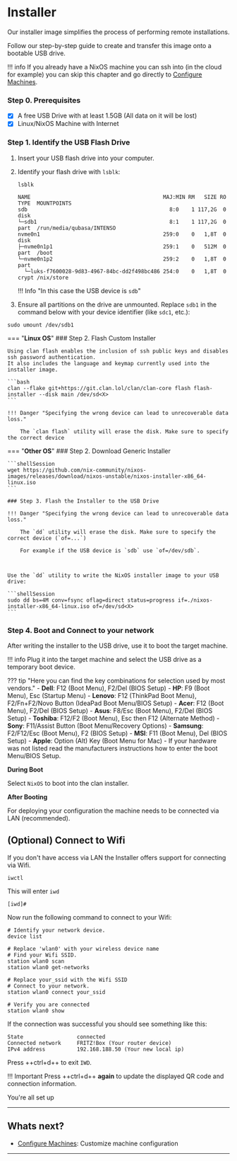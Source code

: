 # Installer

Our installer image simplifies the process of performing remote installations.

Follow our step-by-step guide to create and transfer this image onto a bootable USB drive.

!!! info 
    If you already have a NixOS machine you can ssh into (in the cloud for example) you can skip this chapter and go directly to [Configure Machines](configure.md).

### Step 0. Prerequisites

- [x] A free USB Drive with at least 1.5GB (All data on it will be lost)
- [x] Linux/NixOS Machine with Internet

### Step 1. Identify the USB Flash Drive

1. Insert your USB flash drive into your computer.

2. Identify your flash drive with `lsblk`:

    ```shellSession
    lsblk
    ```

    ```{.shellSession hl_lines="2" .no-copy}
    NAME                                          MAJ:MIN RM   SIZE RO TYPE  MOUNTPOINTS
    sdb                                             8:0    1 117,2G  0 disk
    └─sdb1                                          8:1    1 117,2G  0 part  /run/media/qubasa/INTENSO
    nvme0n1                                       259:0    0   1,8T  0 disk
    ├─nvme0n1p1                                   259:1    0   512M  0 part  /boot
    └─nvme0n1p2                                   259:2    0   1,8T  0 part
      └─luks-f7600028-9d83-4967-84bc-dd2f498bc486 254:0    0   1,8T  0 crypt /nix/store
    ```

    !!! Info "In this case the USB device is `sdb`"

3. Ensure all partitions on the drive are unmounted. Replace `sdb1` in the command below with your device identifier (like `sdc1`, etc.):

```shellSession
sudo umount /dev/sdb1
```
=== "**Linux OS**"
    ### Step 2. Flash Custom Installer

    Using clan flash enables the inclusion of ssh public keys and disables ssh password authentication.
    It also includes the language and keymap currently used into the installer image.

    ```bash
    clan --flake git+https://git.clan.lol/clan/clan-core flash flash-installer --disk main /dev/sd<X>
    ```

    !!! Danger "Specifying the wrong device can lead to unrecoverable data loss."

        The `clan flash` utility will erase the disk. Make sure to specify the correct device



=== "**Other OS**"
    ### Step 2. Download Generic Installer

    ```shellSession
    wget https://github.com/nix-community/nixos-images/releases/download/nixos-unstable/nixos-installer-x86_64-linux.iso
    ```

    ### Step 3. Flash the Installer to the USB Drive

    !!! Danger "Specifying the wrong device can lead to unrecoverable data loss."

        The `dd` utility will erase the disk. Make sure to specify the correct device (`of=...`)

        For example if the USB device is `sdb` use `of=/dev/sdb`.



    Use the `dd` utility to write the NixOS installer image to your USB drive:

    ```shellSession
    sudo dd bs=4M conv=fsync oflag=direct status=progress if=./nixos-installer-x86_64-linux.iso of=/dev/sd<X>
    ```

### Step 4. Boot and Connect to your network

After writing the installer to the USB drive, use it to boot the target machine.

!!! info 
    Plug it into the target machine and select the USB drive as a temporary boot device.

??? tip "Here you can find the key combinations for selection used by most vendors."
    - **Dell**: F12 (Boot Menu), F2/Del (BIOS Setup)
    - **HP**: F9 (Boot Menu), Esc (Startup Menu)
    - **Lenovo**: F12 (ThinkPad Boot Menu), F2/Fn+F2/Novo Button (IdeaPad Boot Menu/BIOS Setup)
    - **Acer**: F12 (Boot Menu), F2/Del (BIOS Setup)
    - **Asus**: F8/Esc (Boot Menu), F2/Del (BIOS Setup)
    - **Toshiba**: F12/F2 (Boot Menu), Esc then F12 (Alternate Method)
    - **Sony**: F11/Assist Button (Boot Menu/Recovery Options)
    - **Samsung**: F2/F12/Esc (Boot Menu), F2 (BIOS Setup)
    - **MSI**: F11 (Boot Menu), Del (BIOS Setup)
    - **Apple**: Option (Alt) Key (Boot Menu for Mac)
    - If your hardware was not listed read the manufacturers instructions how to enter the boot Menu/BIOS Setup.

**During Boot**

Select `NixOS` to boot into the clan installer.

**After Booting**

For deploying your configuration the machine needs to be connected via LAN (recommended).


## (Optional) Connect to Wifi

If you don't have access via LAN the Installer offers support for connecting via Wifi.

```shellSession
iwctl
```

This will enter `iwd`

```{.console, .no-copy}
[iwd]#
```

Now run the following command to connect to your Wifi:

```{.shellSession .no-copy}
# Identify your network device.
device list

# Replace 'wlan0' with your wireless device name
# Find your Wifi SSID.
station wlan0 scan
station wlan0 get-networks

# Replace your_ssid with the Wifi SSID
# Connect to your network.
station wlan0 connect your_ssid

# Verify you are connected
station wlan0 show
```

If the connection was successful you should see something like this:

```{.console, .no-copy}
State                 connected
Connected network     FRITZ!Box (Your router device)
IPv4 address          192.168.188.50 (Your new local ip)
```

Press ++ctrl+d++ to exit `IWD`.

!!! Important
    Press ++ctrl+d++ **again** to update the displayed QR code and connection information.

You're all set up

---

## Whats next?

- [Configure Machines](configure.md): Customize machine configuration

---

